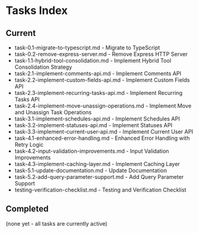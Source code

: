 # Tasks Index

## Current
- task-0.1-migrate-to-typescript.md - Migrate to TypeScript
- task-0.2-remove-express-server.md - Remove Express HTTP Server
- task-1.1-hybrid-tool-consolidation.md - Implement Hybrid Tool Consolidation Strategy
- task-2.1-implement-comments-api.md - Implement Comments API
- task-2.2-implement-custom-fields-api.md - Implement Custom Fields API
- task-2.3-implement-recurring-tasks-api.md - Implement Recurring Tasks API
- task-2.4-implement-move-unassign-operations.md - Implement Move and Unassign Task Operations
- task-3.1-implement-schedules-api.md - Implement Schedules API
- task-3.2-implement-statuses-api.md - Implement Statuses API
- task-3.3-implement-current-user-api.md - Implement Current User API
- task-4.1-enhanced-error-handling.md - Enhanced Error Handling with Retry Logic
- task-4.2-input-validation-improvements.md - Input Validation Improvements
- task-4.3-implement-caching-layer.md - Implement Caching Layer
- task-5.1-update-documentation.md - Update Documentation
- task-5.2-add-query-parameter-support.md - Add Query Parameter Support
- testing-verification-checklist.md - Testing and Verification Checklist

## Completed
(none yet - all tasks are currently active)